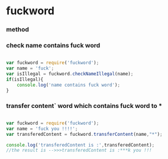 # fuckword

### method

### check name contains fuck word

```javascript

var fuckword = require('fuckword');
var name = 'fuck';
var isIllegal = fuckword.checkNameIllegal(name);
if(isIllegal){
    console.log('name contains fuck word');
}

```

### transfer content` word which contains fuck word  to *
```javascript

var fuckword = require('fuckword');
var name = 'fuck you !!!!';
var transferedContent = fuckword.transferContent(name,"*");

console.log('transferedContent is :',transferedContent);
//the result is -->>>transferedContent is :***k you !!!
```
